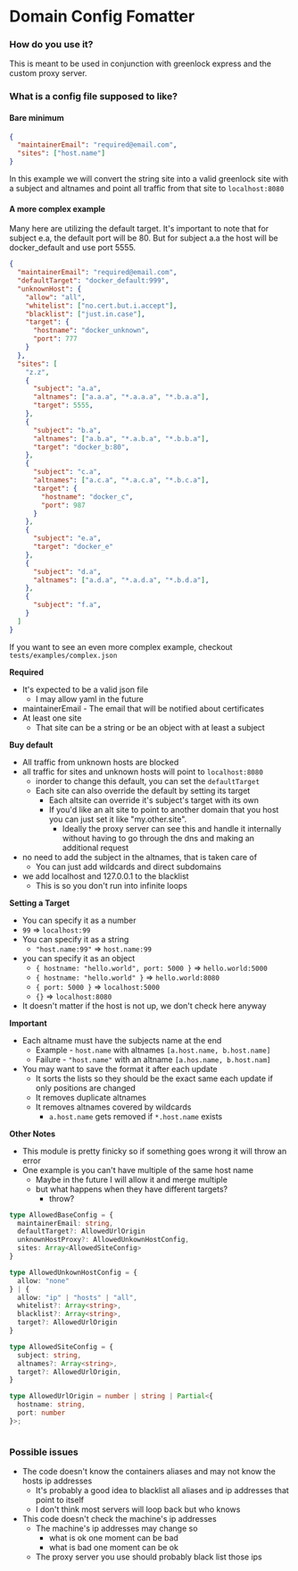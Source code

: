 # Domain Config Fomatter

### How do you use it?

This is meant to be used in conjunction with greenlock express and the custom proxy server.

### What is a config file supposed to like?

#### Bare minimum

```json
{
  "maintainerEmail": "required@email.com",
  "sites": ["host.name"]
}
```

In this example we will convert the string site into a valid greenlock site with a subject and altnames and point all traffic from that site to `localhost:8080`

#### A more complex example

Many here are utilizing the default target.
It's important to note that for subject e.a, the default port will be 80.
But for subject a.a the host will be docker_default and use port 5555.

```json
{
  "maintainerEmail": "required@email.com",
  "defaultTarget": "docker_default:999",
  "unknownHost": {
    "allow": "all",
    "whitelist": ["no.cert.but.i.accept"],
    "blacklist": ["just.in.case"],
    "target": {
      "hostname": "docker_unknown",
      "port": 777
    }
  },
  "sites": [
    "z.z",
    {
      "subject": "a.a",
      "altnames": ["a.a.a", "*.a.a.a", "*.b.a.a"],
      "target": 5555,
    },
    {
      "subject": "b.a",
      "altnames": ["a.b.a", "*.a.b.a", "*.b.b.a"],
      "target": "docker_b:80",
    },
    {
      "subject": "c.a",
      "altnames": ["a.c.a", "*.a.c.a", "*.b.c.a"],
      "target": {
        "hostname": "docker_c",
        "port": 987
      }
    },
    {
      "subject": "e.a",
      "target": "docker_e"
    },
    {
      "subject": "d.a",
      "altnames": ["a.d.a", "*.a.d.a", "*.b.d.a"],
    },
    {
      "subject": "f.a",
    }
  ]
}
```

If you want to see an even more complex example, checkout `tests/examples/complex.json`


**Required**
- It's expected to be a valid json file
  - I may allow yaml in the future
- maintainerEmail - The email that will be notified about certificates
- At least one site
  - That site can be a string or be an object with at least a subject

**Buy default**
- All traffic from unknown hosts are blocked
- all traffic for sites and unknown hosts will point to `localhost:8080`
  - inorder to change this default, you can set the  `defaultTarget`
  - Each site can also override the default by setting its target
    - Each altsite can override it's subject's target with its own
    - If you'd like an alt site to point to another domain that you host you can just set it like "my.other.site".
      - Ideally the proxy server can see this and handle it internally without having to go through the dns and making an additional request
- no need to add the subject in the altnames, that is taken care of
  - You can just add wildcards and direct subdomains
- we add localhost and 127.0.0.1 to the blacklist
  - This is so you don't run into infinite loops

**Setting a Target**
- You can specify it as a number
 - `99` => `localhost:99`
- You can specify it as a string
  - `"host.name:99"` => `host.name:99`
- you can specify it as an object
  - `{ hostname: "hello.world", port: 5000 }` => `hello.world:5000`
  - `{ hostname: "hello.world" }` => `hello.world:8080`
  - `{ port: 5000 }` => `localhost:5000`
  - `{}` => `localhost:8080`
- It doesn't matter if the host is not up, we don't check here anyway

**Important**
- Each altname must have the subjects name at the end
  - Example - `host.name` with altnames `[a.host.name, b.host.name]`
  - Failure - `"host.name"` with an altname `[a.hos.name, b.host.nam]`
- You may want to save the format it after each update
  - It sorts the lists so they should be the exact same each update if only positions are changed
  - It removes duplicate altnames
  - It removes altnames covered by wildcards
    - `a.host.name` gets removed if `*.host.name` exists

**Other Notes**
- This module is pretty finicky so if something goes wrong it will throw an error
- One example is you can't have multiple of the same host name
  - Maybe in the future I will allow it and merge multiple
  - but what happens when they have different targets?
    - throw?

```typescript
type AllowedBaseConfig = {
  maintainerEmail: string,
  defaultTarget?: AllowedUrlOrigin
  unknownHostProxy?: AllowedUnkownHostConfig,
  sites: Array<AllowedSiteConfig>
}

type AllowedUnkownHostConfig = {
  allow: "none"
} | {
  allow: "ip" | "hosts" | "all",
  whitelist?: Array<string>,
  blacklist?: Array<string>,
  target?: AllowedUrlOrigin
}

type AllowedSiteConfig = {
  subject: string,
  altnames?: Array<string>,
  target?: AllowedUrlOrigin,
}

type AllowedUrlOrigin = number | string | Partial<{
  hostname: string,
  port: number
}>;



```



### Possible issues

- The code doesn't know the containers aliases and may not know the hosts ip addresses
  - It's probably a good idea to blacklist all aliases and ip addresses that point to itself
  - I don't think most servers will loop back but who knows
- This code doesn't check the machine's ip addresses
  - The machine's ip addresses may change so
    - what is ok one moment can be bad
    - what is bad one moment can be ok
  - The proxy server you use should probably black list those ips
  
